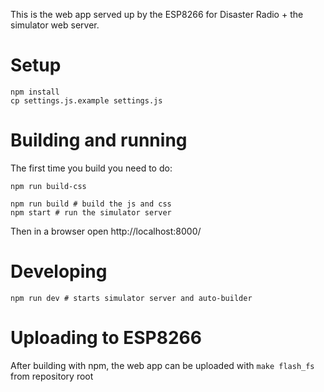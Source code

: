 
This is the web app served up by the ESP8266 for Disaster Radio + the simulator web server.

# Setup

```
npm install
cp settings.js.example settings.js
```

# Building and running

The first time you build you need to do:

```
npm run build-css
```

```
npm run build # build the js and css
npm start # run the simulator server
```

Then in a browser open http://localhost:8000/

# Developing

```
npm run dev # starts simulator server and auto-builder
```

# Uploading to ESP8266

After building with npm, the web app can be uploaded with `make flash_fs` from repository root



